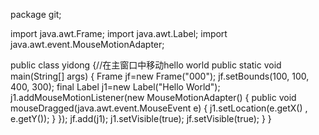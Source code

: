 package git;

import java.awt.Frame;
import java.awt.Label;
import java.awt.event.MouseMotionAdapter;

public class yidong {//在主窗口中移动hello world
	public static void main(String[] args) {
	Frame jf=new Frame("000");
	jf.setBounds(100, 100, 400, 300);
	final Label j1=new Label("Hello World");
	j1.addMouseMotionListener(new MouseMotionAdapter() {
	public void mouseDragged(java.awt.event.MouseEvent e) { 
	j1.setLocation(e.getX() , e.getY()); 
	} 
	}); 
	jf.add(j1); 
	j1.setVisible(true);
	jf.setVisible(true); 
	}
}
